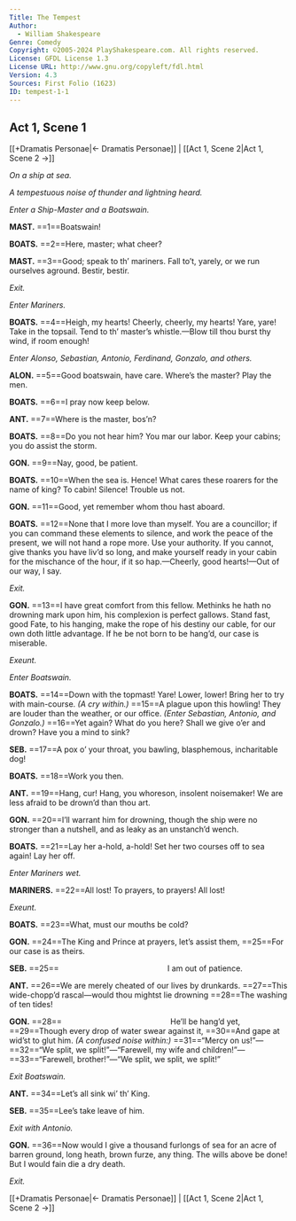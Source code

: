 ```yaml
---
Title: The Tempest
Author: 
  - William Shakespeare
Genre: Comedy
Copyright: ©2005-2024 PlayShakespeare.com. All rights reserved.
License: GFDL License 1.3
License URL: http://www.gnu.org/copyleft/fdl.html
Version: 4.3
Sources: First Folio (1623)
ID: tempest-1-1
---
```


## Act 1, Scene 1
[[+Dramatis Personae|← Dramatis Personae]] | [[Act 1, Scene 2|Act 1, Scene 2 →]]

*On a ship at sea.*

*A tempestuous noise of thunder and lightning heard.*

*Enter a Ship-Master and a Boatswain.*

**MAST.**
==1==Boatswain!

**BOATS.**
==2==Here, master; what cheer?

**MAST.**
==3==Good; speak to th’ mariners. Fall to’t, yarely, or we run ourselves aground. Bestir, bestir.

*Exit.*

*Enter Mariners.*

**BOATS.**
==4==Heigh, my hearts! Cheerly, cheerly, my hearts! Yare, yare! Take in the topsail. Tend to th’ master’s whistle.—Blow till thou burst thy wind, if room enough!

*Enter Alonso, Sebastian, Antonio, Ferdinand, Gonzalo, and others.*

**ALON.**
==5==Good boatswain, have care. Where’s the master? Play the men.

**BOATS.**
==6==I pray now keep below.

**ANT.**
==7==Where is the master, bos’n?

**BOATS.**
==8==Do you not hear him? You mar our labor. Keep your cabins; you do assist the storm.

**GON.**
==9==Nay, good, be patient.

**BOATS.**
==10==When the sea is. Hence! What cares these roarers for the name of king? To cabin! Silence! Trouble us not.

**GON.**
==11==Good, yet remember whom thou hast aboard.

**BOATS.**
==12==None that I more love than myself. You are a councillor; if you can command these elements to silence, and work the peace of the present, we will not hand a rope more. Use your authority. If you cannot, give thanks you have liv’d so long, and make yourself ready in your cabin for the mischance of the hour, if it so hap.—Cheerly, good hearts!—Out of our way, I say.

*Exit.*

**GON.**
==13==I have great comfort from this fellow. Methinks he hath no drowning mark upon him, his complexion is perfect gallows. Stand fast, good Fate, to his hanging, make the rope of his destiny our cable, for our own doth little advantage. If he be not born to be hang’d, our case is miserable.

*Exeunt.*

*Enter Boatswain.*

**BOATS.**
==14==Down with the topmast! Yare! Lower, lower! Bring her to try with main-course.
*(A cry within.)*
==15==A plague upon this howling! They are louder than the weather, or our office.
*(Enter Sebastian, Antonio, and Gonzalo.)*
==16==Yet again? What do you here? Shall we give o’er and drown? Have you a mind to sink?

**SEB.**
==17==A pox o’ your throat, you bawling, blasphemous, incharitable dog!

**BOATS.**
==18==Work you then.

**ANT.**
==19==Hang, cur! Hang, you whoreson, insolent noisemaker! We are less afraid to be drown’d than thou art.

**GON.**
==20==I’ll warrant him for drowning, though the ship were no stronger than a nutshell, and as leaky as an unstanch’d wench.

**BOATS.**
==21==Lay her a-hold, a-hold! Set her two courses off to sea again! Lay her off.

*Enter Mariners wet.*

**MARINERS.**
==22==All lost! To prayers, to prayers! All lost!

*Exeunt.*

**BOATS.**
==23==What, must our mouths be cold?

**GON.**
==24==The King and Prince at prayers, let’s assist them,
==25==For our case is as theirs.

**SEB.**
==25==              I am out of patience.

**ANT.**
==26==We are merely cheated of our lives by drunkards.
==27==This wide-chopp’d rascal—would thou mightst lie drowning
==28==The washing of ten tides!

**GON.**
==28==              He’ll be hang’d yet,
==29==Though every drop of water swear against it,
==30==And gape at wid’st to glut him.
*(A confused noise within:)*
==31==“Mercy on us!”⁠—
==32==“We split, we split!”—“Farewell, my wife and children!”⁠—
==33==“Farewell, brother!”—“We split, we split, we split!”

*Exit Boatswain.*

**ANT.**
==34==Let’s all sink wi’ th’ King.

**SEB.**
==35==Lee’s take leave of him.

*Exit with Antonio.*

**GON.**
==36==Now would I give a thousand furlongs of sea for an acre of barren ground, long heath, brown furze, any thing. The wills above be done! But I would fain die a dry death.

*Exit.*

[[+Dramatis Personae|← Dramatis Personae]] | [[Act 1, Scene 2|Act 1, Scene 2 →]]